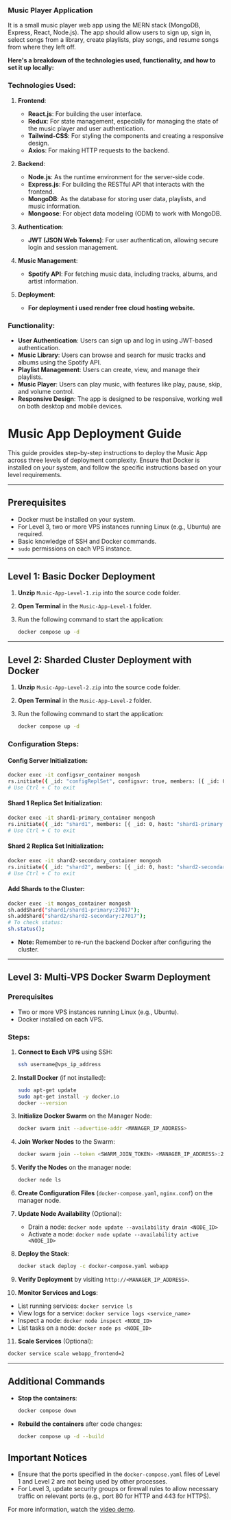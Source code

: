 ### Music Player Application
It is a small music player web app using the MERN stack (MongoDB, Express, React, Node.js). The app should allow users to sign up, sign in, select songs from a library, create playlists, play songs, and resume songs from where they left off.

**Here's a breakdown of the technologies used, functionality, and how to set it up locally:**

### Technologies Used:
1. **Frontend**:
   - **React.js**: For building the user interface.
   - **Redux**: For state management, especially for managing the state of the music player and user authentication.
   - **Tailwind-CSS**: For styling the components and creating a responsive design.
   - **Axios**: For making HTTP requests to the backend.

2. **Backend**:
   - **Node.js**: As the runtime environment for the server-side code.
   - **Express.js**: For building the RESTful API that interacts with the frontend.
   - **MongoDB**: As the database for storing user data, playlists, and music information.
   - **Mongoose**: For object data modeling (ODM) to work with MongoDB.

3. **Authentication**:
   - **JWT (JSON Web Tokens)**: For user authentication, allowing secure login and session management.

4. **Music Management**:
   - **Spotify API**: For fetching music data, including tracks, albums, and artist information.
  
5. **Deployment**:
   - **For deployment i used render free cloud hosting website.**

### Functionality:
- **User Authentication**: Users can sign up and log in using JWT-based authentication.
- **Music Library**: Users can browse and search for music tracks and albums using the Spotify API.
- **Playlist Management**: Users can create, view, and manage their playlists.
- **Music Player**: Users can play music, with features like play, pause, skip, and volume control.
- **Responsive Design**: The app is designed to be responsive, working well on both desktop and mobile devices.


# Music App Deployment Guide

This guide provides step-by-step instructions to deploy the Music App across three levels of deployment complexity. Ensure that Docker is installed on your system, and follow the specific instructions based on your level requirements.

---

## Prerequisites

- Docker must be installed on your system.
- For Level 3, two or more VPS instances running Linux (e.g., Ubuntu) are required.
- Basic knowledge of SSH and Docker commands.
- `sudo` permissions on each VPS instance.

---

## Level 1: Basic Docker Deployment

1. **Unzip** `Music-App-Level-1.zip` into the source code folder.
2. **Open Terminal** in the `Music-App-Level-1` folder.
3. Run the following command to start the application:

   ```bash
   docker compose up -d
   ```

---

## Level 2: Sharded Cluster Deployment with Docker

1. **Unzip** `Music-App-Level-2.zip` into the source code folder.
2. **Open Terminal** in the `Music-App-Level-2` folder.
3. Run the following command to start the application:

   ```bash
   docker compose up -d
   ```

### Configuration Steps:

#### Config Server Initialization:

```bash
docker exec -it configsvr_container mongosh
rs.initiate({ _id: "configReplSet", configsvr: true, members: [{ _id: 0, host: "configsvr:27017" }] });
# Use Ctrl + C to exit
```

#### Shard 1 Replica Set Initialization:

```bash
docker exec -it shard1-primary_container mongosh
rs.initiate({ _id: "shard1", members: [{ _id: 0, host: "shard1-primary:27017" }] });
# Use Ctrl + C to exit
```

#### Shard 2 Replica Set Initialization:

```bash
docker exec -it shard2-secondary_container mongosh
rs.initiate({ _id: "shard2", members: [{ _id: 0, host: "shard2-secondary:27017" }] });
# Use Ctrl + C to exit
```

#### Add Shards to the Cluster:

```bash
docker exec -it mongos_container mongosh
sh.addShard("shard1/shard1-primary:27017");
sh.addShard("shard2/shard2-secondary:27017");
# To check status:
sh.status();
```

- **Note:** Remember to re-run the backend Docker after configuring the cluster.

---

## Level 3: Multi-VPS Docker Swarm Deployment

### Prerequisites

- Two or more VPS instances running Linux (e.g., Ubuntu).
- Docker installed on each VPS.

### Steps:

1. **Connect to Each VPS** using SSH:

   ```bash
   ssh username@vps_ip_address
   ```

2. **Install Docker** (if not installed):

   ```bash
   sudo apt-get update
   sudo apt-get install -y docker.io
   docker --version
   ```

3. **Initialize Docker Swarm** on the Manager Node:

   ```bash
   docker swarm init --advertise-addr <MANAGER_IP_ADDRESS>
   ```

4. **Join Worker Nodes** to the Swarm:

   ```bash
   docker swarm join --token <SWARM_JOIN_TOKEN> <MANAGER_IP_ADDRESS>:2377
   ```

5. **Verify the Nodes** on the manager node:

   ```bash
   docker node ls
   ```

6. **Create Configuration Files** (`docker-compose.yaml`, `nginx.conf`) on the manager node.

7. **Update Node Availability** (Optional):

   - Drain a node: `docker node update --availability drain <NODE_ID>`
   - Activate a node: `docker node update --availability active <NODE_ID>`

8. **Deploy the Stack**:

   ```bash
   docker stack deploy -c docker-compose.yaml webapp
   ```

9. **Verify Deployment** by visiting `http://<MANAGER_IP_ADDRESS>`.

10. **Monitor Services and Logs**:

   - List running services: `docker service ls`
   - View logs for a service: `docker service logs <service_name>`
   - Inspect a node: `docker node inspect <NODE_ID>`
   - List tasks on a node: `docker node ps <NODE_ID>`

11. **Scale Services** (Optional):

   ```bash
   docker service scale webapp_frontend=2
   ```

---

## Additional Commands

- **Stop the containers**:

  ```bash
  docker compose down
  ```

- **Rebuild the containers** after code changes:

  ```bash
  docker compose up -d --build
  ```

## Important Notices

- Ensure that the ports specified in the `docker-compose.yaml` files of Level 1 and Level 2 are not being used by other processes.
- For Level 3, update security groups or firewall rules to allow necessary traffic on relevant ports (e.g., port 80 for HTTP and 443 for HTTPS).

For more information, watch the [video demo](https://youtube.com/watch?v=n3m30rNU3Cc).


